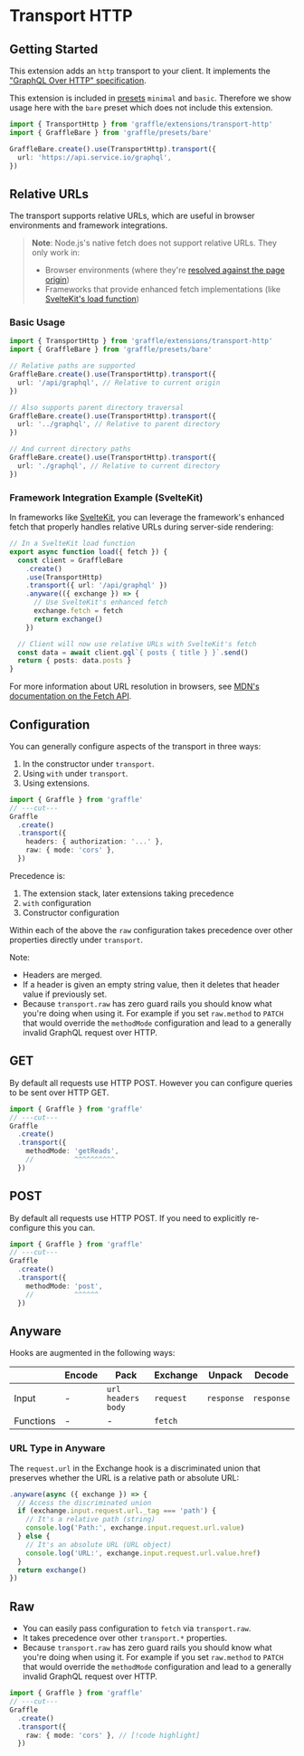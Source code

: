 # Transport HTTP

<!--@include: @/_snippets/example-links/transport-http.md-->

## Getting Started

This extension adds an `http` transport to your client. It implements the ["GraphQL Over HTTP" specification](https://github.com/graphql/graphql-over-http).

This extension is included in [presets](../../../website/content/guides/20_topics/presets.md) `minimal` and `basic`. Therefore we show usage here with the `bare` preset which does not include this extension.

```ts
import { TransportHttp } from 'graffle/extensions/transport-http'
import { GraffleBare } from 'graffle/presets/bare'

GraffleBare.create().use(TransportHttp).transport({
  url: 'https://api.service.io/graphql',
})
```

## Relative URLs

The transport supports relative URLs, which are useful in browser environments and framework integrations.

> **Note**: Node.js's native fetch does not support relative URLs. They only work in:
>
> - Browser environments (where they're [resolved against the page origin](https://developer.mozilla.org/en-US/docs/Web/API/Request/Request#url))
> - Frameworks that provide enhanced fetch implementations (like [SvelteKit's load function](https://kit.svelte.dev/docs/load#making-fetch-requests))

### Basic Usage

```ts
import { TransportHttp } from 'graffle/extensions/transport-http'
import { GraffleBare } from 'graffle/presets/bare'

// Relative paths are supported
GraffleBare.create().use(TransportHttp).transport({
  url: '/api/graphql', // Relative to current origin
})

// Also supports parent directory traversal
GraffleBare.create().use(TransportHttp).transport({
  url: '../graphql', // Relative to parent directory
})

// And current directory paths
GraffleBare.create().use(TransportHttp).transport({
  url: './graphql', // Relative to current directory
})
```

### Framework Integration Example (SvelteKit)

In frameworks like [SvelteKit](https://kit.svelte.dev), you can leverage the framework's enhanced fetch that properly handles relative URLs during server-side rendering:

```ts
// In a SvelteKit load function
export async function load({ fetch }) {
  const client = GraffleBare
    .create()
    .use(TransportHttp)
    .transport({ url: '/api/graphql' })
    .anyware(({ exchange }) => {
      // Use SvelteKit's enhanced fetch
      exchange.fetch = fetch
      return exchange()
    })

  // Client will now use relative URLs with SvelteKit's fetch
  const data = await client.gql`{ posts { title } }`.send()
  return { posts: data.posts }
}
```

For more information about URL resolution in browsers, see [MDN's documentation on the Fetch API](https://developer.mozilla.org/en-US/docs/Web/API/Fetch_API/Using_Fetch#supplying_request_options).

## Configuration

You can generally configure aspects of the transport in three ways:

1. In the constructor under `transport`.
2. Using `with` under `transport`.
3. Using extensions.

```ts twoslash
import { Graffle } from 'graffle'
// ---cut---
Graffle
  .create()
  .transport({
    headers: { authorization: '...' },
    raw: { mode: 'cors' },
  })
```

Precedence is:

1. The extension stack, later extensions taking precedence
2. `with` configuration
3. Constructor configuration

Within each of the above the `raw` configuration takes precedence over other properties directly under `transport`.

Note:

- Headers are merged.
- If a header is given an empty string value, then it deletes that header value if previously set.
- Because `transport.raw` has zero guard rails you should know what you're doing when using it. For example if you set `raw.method` to `PATCH` that would override the `methodMode` configuration and lead to a generally invalid GraphQL request over HTTP.

## GET

<!--@include: @/_snippets/example-links/method-get.md-->

By default all requests use HTTP POST. However you can configure queries to be sent over HTTP GET.

```ts twoslash
import { Graffle } from 'graffle'
// ---cut---
Graffle
  .create()
  .transport({
    methodMode: 'getReads',
    //          ^^^^^^^^^^
  })
```

## POST

By default all requests use HTTP POST. If you need to explicitly re-configure this you can.

```ts twoslash
import { Graffle } from 'graffle'
// ---cut---
Graffle
  .create()
  .transport({
    methodMode: 'post',
    //          ^^^^^^
  })
```

## Anyware

<!--@include: @/_snippets/example-links/transport-http_extension.md-->

Hooks are augmented in the following ways:

|           | Encode | Pack                   | Exchange  | Unpack     | Decode     |
| --------- | ------ | ---------------------- | --------- | ---------- | ---------- |
| Input     | -      | `url` `headers` `body` | `request` | `response` | `response` |
| Functions | -      | -                      | `fetch`   |            |            |

### URL Type in Anyware

The `request.url` in the Exchange hook is a discriminated union that preserves whether the URL is a relative path or absolute URL:

```ts
.anyware(async ({ exchange }) => {
  // Access the discriminated union
  if (exchange.input.request.url._tag === 'path') {
    // It's a relative path (string)
    console.log('Path:', exchange.input.request.url.value)
  } else {
    // It's an absolute URL (URL object)
    console.log('URL:', exchange.input.request.url.value.href)
  }
  return exchange()
})
```

## Raw

<!--@include: @/_snippets/example-links/transport-http_raw.md-->

- You can easily pass configuration to `fetch` via `transport.raw`.
- It takes precedence over other `transport.*` properties.
- Because `transport.raw` has zero guard rails you should know what you're doing when using it. For example if you set `raw.method` to `PATCH` that would override the `methodMode` configuration and lead to a generally invalid GraphQL request over HTTP.

```ts twoslash
import { Graffle } from 'graffle'
// ---cut---
Graffle
  .create()
  .transport({
    raw: { mode: 'cors' }, // [!code highlight]
  })
```
